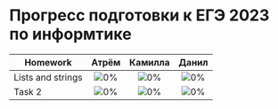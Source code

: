 # Прогресс подготовки к ЕГЭ 2023 по информтике 

| Homework                    | Атрём   | Камилла | Данил   |
| --------------------------- |:--------------------------------:|:--------------------------------:|:--------------------------------:|
| Lists and strings           |![0%](https://progress-bar.dev/0/)|![0%](https://progress-bar.dev/0/)|![0%](https://progress-bar.dev/0/)|
| Task 2                      |![0%](https://progress-bar.dev/0/)|![0%](https://progress-bar.dev/0/)|![0%](https://progress-bar.dev/0/)|
